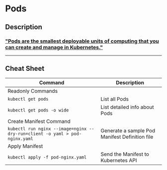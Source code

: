 # Pods

## Description
### ["Pods are the smallest deployable units of computing that you can create and manage in Kubernetes."](https://kubernetes.io/docs/concepts/workloads/pods/)

---
## Cheat Sheet

| Command | Description |
|---|---|
| Readonly Commands | |
| `kubectl get pods` | List all Pods |
| `kubectl get pods -o wide` | List detailed info about Pods |
| Create Manifest Command | |
| `kubectl run nginx --image=nginx --dry-run=client -o yaml > pod-nginx.yaml` | Generate a sample Pod Manifest Definition file  |
| Apply Manifest | |
| `kubectl apply -f pod-nginx.yaml` | Send the Manifest to Kubernetes API |